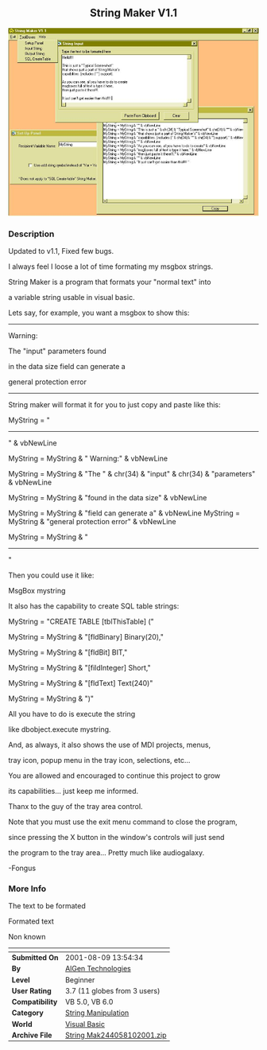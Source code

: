 ﻿<div align="center">

## String Maker V1\.1

<img src="PIC20018101511157653.jpg">
</div>

### Description

Updated to v1.1, Fixed few bugs.

I always feel I loose a lot of time formating my msgbox strings.

String Maker is a program that formats your "normal text" into

a variable string usable in visual basic.

Lets say, for example, you want a msgbox to show this:

----

Warning:

The "input" parameters found

in the data size field can generate a

general protection error

----

String maker will format it for you to just copy and paste like this:

MyString = "

----

" & vbNewLine

MyString = MyString & " Warning:" & vbNewLine

MyString = MyString & "The " & chr(34) & "input" & chr(34) & "parameters" & vbNewLine

MyString = MyString & "found in the data size" & vbNewLine

MyString = MyString & "field can generate a" & vbNewLine MyString = MyString & "general protection error" & vbNewLine

MyString = MyString & "

----

"

Then you could use it like:

MsgBox mystring

It also has the capability to create SQL table strings:

MyString = "CREATE TABLE [tblThisTable] ("

MyString = MyString & "[fldBinary] Binary(20),"

MyString = MyString & "[fldBit] BIT,"

MyString = MyString & "[fildInteger] Short,"

MyString = MyString & "[fldText] Text(240)"

MyString = MyString & ")"

All you have to do is execute the string

like dbobject.execute mystring.

And, as always, it also shows the use of MDI projects, menus,

tray icon, popup menu in the tray icon, selections, etc...

You are allowed and encouraged to continue this project to grow

its capabilities... just keep me informed.

Thanx to the guy of the tray area control.

Note that you must use the exit menu command to close the program,

since pressing the X button in the window's controls will just send

the program to the tray area... Pretty much like audiogalaxy.

-Fongus
 
### More Info
 
The text to be formated

Formated text

Non known


<span>             |<span>
---                |---
**Submitted On**   |2001-08-09 13:54:34
**By**             |[AlGen Technologies](https://github.com/Planet-Source-Code/PSCIndex/blob/master/ByAuthor/algen-technologies.md)
**Level**          |Beginner
**User Rating**    |3.7 (11 globes from 3 users)
**Compatibility**  |VB 5\.0, VB 6\.0
**Category**       |[String Manipulation](https://github.com/Planet-Source-Code/PSCIndex/blob/master/ByCategory/string-manipulation__1-5.md)
**World**          |[Visual Basic](https://github.com/Planet-Source-Code/PSCIndex/blob/master/ByWorld/visual-basic.md)
**Archive File**   |[String Mak244058102001\.zip](https://github.com/Planet-Source-Code/algen-technologies-string-maker-v1-1__1-26063/archive/master.zip)








